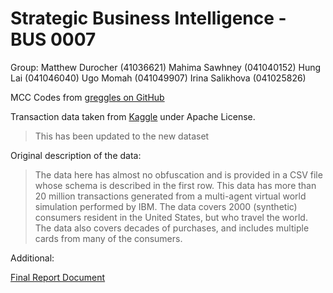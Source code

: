 # Strategic Business Intelligence - BUS 0007

Group:
Matthew Durocher (41036621)
Mahima Sawhney (041040152)
Hung Lai (041046040)
Ugo Momah (041049907)
Irina Salikhova (041025826)

MCC Codes from [greggles on GitHub](https://github.com/greggles/mcc-codes/blob/main/mcc_codes.csv)

Transaction data taken from [Kaggle](https://www.kaggle.com/datasets/ealtman2019/credit-card-transactions) under Apache License.
> This has been updated to the new dataset

Original description of the data:

> The data here has almost no obfuscation and is provided in a CSV file whose schema is described in the first row. This data has more than 20 million transactions generated from a multi-agent virtual world simulation performed by IBM. The data covers 2000 (synthetic) consumers resident in the United States, but who travel the world. The data also covers decades of purchases, and includes multiple cards from many of the consumers.

Additional:

[Final Report Document](https://algonquinlivecom-my.sharepoint.com/:w:/g/personal/duro0064_algonquinlive_com/EWKTv63_4KhMpisNU32W4HoBuCvhXsU0rIoeqsnCuikcZA?e=UodCLY)
